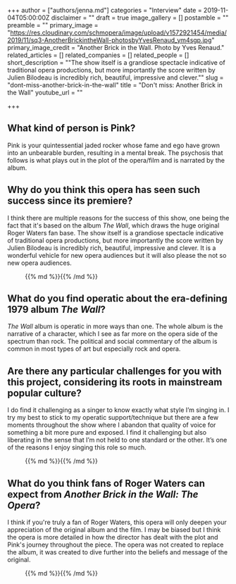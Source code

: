 +++
author = ["authors/jenna.md"]
categories = "Interview"
date = 2019-11-04T05:00:00Z
disclaimer = ""
draft = true
image_gallery = []
postamble = ""
preamble = ""
primary_image = "https://res.cloudinary.com/schmopera/image/upload/v1572921454/media/2019/11/sq3-AnotherBrickintheWall-photosbyYvesRenaud_ym4sgp.jpg"
primary_image_credit = "Another Brick in the Wall. Photo by Yves Renaud."
related_articles = []
related_companies = []
related_people = []
short_description = "\"The show itself is a grandiose spectacle indicative of traditional opera productions, but more importantly the score written by Julien Bilodeau is incredibly rich, beautiful, impressive and clever.\""
slug = "dont-miss-another-brick-in-the-wall"
title = "Don't miss: Another Brick in the Wall"
youtube_url = ""

+++
## What kind of person is Pink?

Pink is your quintessential jaded rocker whose fame and ego have grown into an unbearable burden, resulting in a mental break. The psychosis that follows is what plays out in the plot of the opera/film and is narrated by the album.

## Why do you think this opera has seen such success since its premiere?

I think there are multiple reasons for the success of this show, one being the fact that it's based on the album _The Wall_, which draws the huge original Roger Waters fan base. The show itself is a grandiose spectacle indicative of traditional opera productions, but more importantly the score written by Julien Bilodeau is incredibly rich, beautiful, impressive and clever. It is a wonderful vehicle for new opera audiences but it will also please the not so new opera audiences.

<figure data-type="image">{{% md %}}{{% /md %}}

<figcaption></figcaption>

</figure>

## What do you find operatic about the era-defining 1979 album _The Wall_?

_The Wall_ album is operatic in more ways than one. The whole album is the narrative of a character, which I see as far more on the opera side of the spectrum than rock. The political and social commentary of the album is common in most types of art but especially rock and opera.

## Are there any particular challenges for you with this project, considering its roots in mainstream popular culture?

I do find it challenging as a singer to know exactly what style I’m singing in. I try my best to stick to my operatic support/technique but there are a few moments throughout the show where I abandon that quality of voice for something a bit more pure and exposed. I find it challenging but also liberating in the sense that I’m not held to one standard or the other. It’s one of the reasons I enjoy singing this role so much.

<figure data-type="image">{{% md %}}{{% /md %}}

<figcaption></figcaption>

</figure>

## What do you think fans of Roger Waters can expect from _Another Brick in the Wall: The Opera_?

I think if you're truly a fan of Roger Waters, this opera will only deepen your appreciation of the original album and the film. I may be biased but I think the opera is more detailed in how the director has dealt with the plot and Pink's journey throughout the piece. The opera was not created to replace the album, it was created to dive further into the beliefs and message of the original.

<figure data-type="image">{{% md %}}{{% /md %}}

<figcaption></figcaption>

</figure>